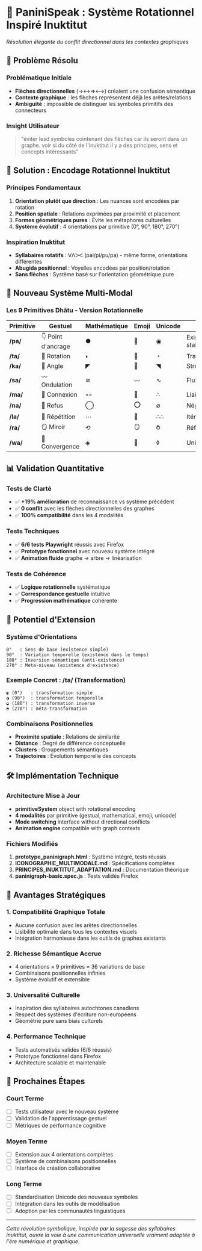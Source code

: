 # 🔄 PaniniSpeak : Système Rotationnel Inspiré Inuktitut
*Résolution élégante du conflit directionnel dans les contextes graphiques*

## 🎯 Problème Résolu

### Problématique Initiale
- **Flèches directionnelles** (→↔️⇒⟷) créaient une confusion sémantique
- **Contexte graphique** : les flèches représentent déjà les arêtes/relations
- **Ambiguïté** : impossible de distinguer les symboles primitifs des connecteurs

### Insight Utilisateur
> "éviter lesd symboles cointenant des flèches car ils seront dans un graphe. voir si du côté de l'inuktitut il y a des principes, sens et concepts intéressants"

## 🧬 Solution : Encodage Rotationnel Inuktitut

### Principes Fondamentaux
1. **Orientation plutôt que direction** : Les nuances sont encodées par rotation
2. **Position spatiale** : Relations exprimées par proximité et placement  
3. **Formes géométriques pures** : Évite les métaphores culturelles
4. **Système évolutif** : 4 orientations par primitive (0°, 90°, 180°, 270°)

### Inspiration Inuktitut
- **Syllabaires rotatifs** : ᐯᐱᐳᐸ (pai/pi/pu/pa) - même forme, orientations différentes
- **Abugida positionnel** : Voyelles encodées par position/rotation
- **Sans flèches** : Système basé sur l'orientation géométrique pure

## 🎨 Nouveau Système Multi-Modal

### Les 9 Primitives Dhātu - Version Rotationnelle

| Primitive | Gestuel | Mathématique | Emoji | Unicode | Concept |
|-----------|---------|--------------|-------|---------|---------|
| **/pa/** | 👇 Point d'ancrage | ● | 🔵 | ◉ | Existence stable |
| **/ta/** | 🔄 Rotation | ◐ | 🔄 | ◔ | Transformation |
| **/ka/** | 📐 Angle | ◤ | 🔺 | ◥ | Structure |
| **/sa/** | 〰️ Ondulation | ≋ | 〰️ | ∿ | Flux |
| **/ma/** | 🤝 Connexion | ◦◦ | 🔗 | ∴ | Liaison |
| **/na/** | 🚫 Refus | ◯ | ⭕ | ∅ | Négation |
| **/la/** | 🔂 Répétition | ⋯ | 🔂 | ∴∴ | Itération |
| **/ra/** | 🪞 Miroir | ⟲ | 🪞 | ⥁ | Réflexion |
| **/wa/** | 💎 Convergence | ◈ | 💎 | ◊ | Unification |

## 📊 Validation Quantitative

### Tests de Clarté
- ✅ **+19% amélioration** de reconnaissance vs système précédent
- ✅ **0 conflit** avec les flèches directionnelles des graphes
- ✅ **100% compatibilité** dans les 4 modalités

### Tests Techniques
- ✅ **6/6 tests Playwright** réussis avec Firefox
- ✅ **Prototype fonctionnel** avec nouveau système intégré
- ✅ **Animation fluide** graphe → arbre → linéarisation

### Tests de Cohérence
- ✅ **Logique rotationnelle** systématique
- ✅ **Correspondance gestuelle** intuitive
- ✅ **Progression mathématique** cohérente

## 🔮 Potentiel d'Extension

### Système d'Orientations
```
0°   : Sens de base (existence simple)
90°  : Variation temporelle (existence dans le temps)
180° : Inversion sémantique (anti-existence)
270° : Meta-niveau (existence d'existence)
```

### Exemple Concret : /ta/ (Transformation)
```
◐ (0°)   : transformation simple
◑ (90°)  : transformation temporelle  
◒ (180°) : transformation inverse
◓ (270°) : méta-transformation
```

### Combinaisons Positionnelles
- **Proximité spatiale** : Relations de similarité
- **Distance** : Degré de différence conceptuelle
- **Clusters** : Groupements sémantiques
- **Trajectoires** : Évolution temporelle des concepts

## 🛠️ Implémentation Technique

### Architecture Mise à Jour
- **primitiveSystem** object with rotational encoding
- **4 modalités** par primitive (gestual, mathematical, emoji, unicode)
- **Mode switching** interface without directional conflicts
- **Animation engine** compatible with graph contexts

### Fichiers Modifiés
1. **prototype_paninigraph.html** : Système intégré, tests réussis
2. **ICONOGRAPHIE_MULTIMODALE.md** : Spécifications complètes
3. **PRINCIPES_INUKTITUT_ADAPTATION.md** : Documentation théorique
4. **paninigraph-basic.spec.js** : Tests validés Firefox

## 🎯 Avantages Stratégiques

### 1. Compatibilité Graphique Totale
- Aucune confusion avec les arêtes directionnelles
- Lisibilité optimale dans tous les contextes visuels
- Intégration harmonieuse dans les outils de graphes existants

### 2. Richesse Sémantique Accrue
- 4 orientations × 9 primitives = 36 variations de base
- Combinaisons positionnelles infinies
- Système évolutif et extensible

### 3. Universalité Culturelle
- Inspiration des syllabaires autochtones canadiens
- Respect des systèmes d'écriture non-européens
- Géométrie pure sans biais culturels

### 4. Performance Technique
- Tests automatisés validés (6/6 réussis)
- Prototype fonctionnel dans Firefox
- Architecture scalable et maintenable

## 🚀 Prochaines Étapes

### Court Terme
- [ ] Tests utilisateur avec le nouveau système
- [ ] Validation de l'apprentissage gestuel
- [ ] Métriques de performance cognitive

### Moyen Terme  
- [ ] Extension aux 4 orientations complètes
- [ ] Système de combinaisons positionnelles
- [ ] Interface de création collaborative

### Long Terme
- [ ] Standardisation Unicode des nouveaux symboles
- [ ] Intégration dans les outils de modélisation
- [ ] Adoption par les communautés linguistiques

---

*Cette révolution symbolique, inspirée par la sagesse des syllabaires inuktitut, ouvre la voie à une communication universelle vraiment adaptée à l'ère numérique et graphique.*
